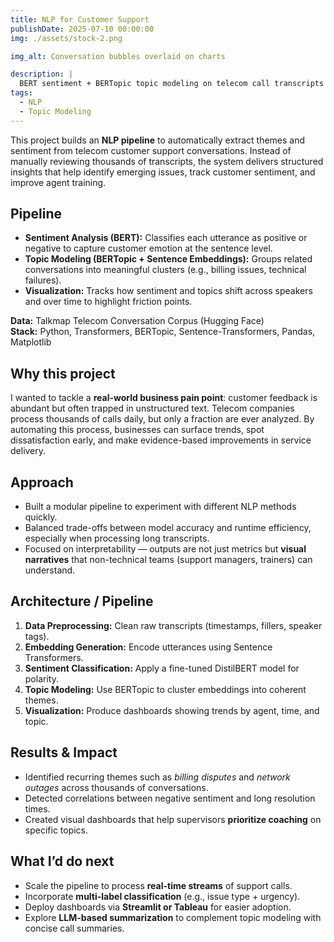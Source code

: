```yaml
---
title: NLP for Customer Support
publishDate: 2025-07-10 00:00:00
img: ./assets/stock-2.png

img_alt: Conversation bubbles overlaid on charts

description: |
  BERT sentiment + BERTopic topic modeling on telecom call transcripts to surface complaint themes and coaching opportunities.
tags:
  - NLP
  - Topic Modeling
---
```


This project builds an **NLP pipeline** to automatically extract themes and sentiment from telecom customer support conversations. Instead of manually reviewing thousands of transcripts, the system delivers structured insights that help identify emerging issues, track customer sentiment, and improve agent training.



## Pipeline
- **Sentiment Analysis (BERT):** Classifies each utterance as positive or negative to capture customer emotion at the sentence level.  
- **Topic Modeling (BERTopic + Sentence Embeddings):** Groups related conversations into meaningful clusters (e.g., billing issues, technical failures).  
- **Visualization:** Tracks how sentiment and topics shift across speakers and over time to highlight friction points.  

**Data:** Talkmap Telecom Conversation Corpus (Hugging Face)  
**Stack:** Python, Transformers, BERTopic, Sentence-Transformers, Pandas, Matplotlib  



## Why this project
I wanted to tackle a **real-world business pain point**: customer feedback is abundant but often trapped in unstructured text. Telecom companies process thousands of calls daily, but only a fraction are ever analyzed. By automating this process, businesses can surface trends, spot dissatisfaction early, and make evidence-based improvements in service delivery.



## Approach
- Built a modular pipeline to experiment with different NLP methods quickly.  
- Balanced trade-offs between model accuracy and runtime efficiency, especially when processing long transcripts.  
- Focused on interpretability — outputs are not just metrics but **visual narratives** that non-technical teams (support managers, trainers) can understand.  



## Architecture / Pipeline
1. **Data Preprocessing:** Clean raw transcripts (timestamps, fillers, speaker tags).  
2. **Embedding Generation:** Encode utterances using Sentence Transformers.  
3. **Sentiment Classification:** Apply a fine-tuned DistilBERT model for polarity.  
4. **Topic Modeling:** Use BERTopic to cluster embeddings into coherent themes.  
5. **Visualization:** Produce dashboards showing trends by agent, time, and topic.  



## Results & Impact
- Identified recurring themes such as *billing disputes* and *network outages* across thousands of conversations.  
- Detected correlations between negative sentiment and long resolution times.  
- Created visual dashboards that help supervisors **prioritize coaching** on specific topics.  



## What I’d do next
- Scale the pipeline to process **real-time streams** of support calls.  
- Incorporate **multi-label classification** (e.g., issue type + urgency).  
- Deploy dashboards via **Streamlit or Tableau** for easier adoption.  
- Explore **LLM-based summarization** to complement topic modeling with concise call summaries.  



